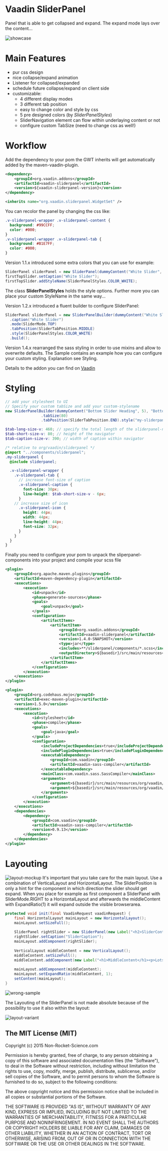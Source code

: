 Vaadin SliderPanel
==============

Panel that is able to get collapsed and expand. The expand mode lays over the content...

![showcase](assets/showcase.gif)

Main Features
========

* pur css design
* nice collapse/expand animation
* Listener for collapsed/expanded
* schedule future collapse/expand on client side
* customizable:
  * 4 different display modes
  * 3 different tab position
  * easy to change color and style by css
  * 5 pre designed colors (by *SliderPanelStyles*)
  * SliderNavigation element can flow within underlaying content or not
  * configure custom TabSize (need to change css as well!)


Workflow
========

Add the dependency to your pom the GWT inherits will get automatically added by the maven-vaadin-plugin.

```xml
<dependency>
    <groupId>org.vaadin.addons</groupId>
    <artifactId>vaadin-sliderpanel</artifactId>
    <version>${vaadin-sliderpanel-version}</version>
</dependency>
```

```xml
<inherits name="org.vaadin.sliderpanel.WidgetSet" />
```

You can recolor the panel by changing the css like:

```css
.v-sliderpanel-wrapper .v-sliderpanel-content {
  background: #99CCFF;
  color: #000;
}
.v-sliderpanel-wrapper .v-sliderpanel-tab {
  background: #B1E7FF;
  color: #000;
}
```

Version 1.1.x introduced some extra colors that you can use for example:

```java
SliderPanel sliderPanel = new SliderPanel(dummyContent("White Slider", 3), false, SliderMode.TOP);
firstTopSlider.setCaption("White Slider");
firstTopSlider.addStyleName(SliderPanelStyles.COLOR_WHITE);
```

The class **SliderPanelStyles** holds the style options. Further more you can place your custom StyleName in the same way...

Version 1.2.x introduced a fluent builder to configure SliderPanel:

```java
SliderPanel sliderPanel = new SliderPanelBuilder(dummyContent("White Slider", 3))
  .caption("White Slider")
  .mode(SliderMode.TOP)
  .tabPosition(SliderTabPosition.MIDDLE)
  .style(SliderPanelStyles.COLOR_WHITE)
  .build();
```
Version 1.4.x rearranged the sass styling in order to use mixins and allow to overwrite defaults. The Sample contains an example how you can configure your custom styling. Explanation see Styling.

Details to the addon you can find on [Vaadin](https://vaadin.com/directory#addon/sliderpanel)

Styling
=======
```java
// add your stylesheet to UI
// Specify your custom tabSize and add your custom-stylename
new SliderPanelBuilder(dummyContent("Bottom Slider Heading", 5), "Bottom Custom-Style").mode(SliderMode.BOTTOM)
                .tabSize(80)
                .tabPosition(SliderTabPosition.END).style("my-sliderpanel").build()
```

```scss
$tab-long-size-v: 460; // specify the total length of the sliderpanel-navigator
$tab-short-size-v: 80; // height of the navigator
$tab-caption-size-v: 390; // width of caption within navigator

/* relative to org/vaadin/sliderpanel */
@import "../components/sliderpanel";
.my-sliderpanel {
  @include sliderpanel;

  .v-sliderpanel-wrapper {
    .v-sliderpanel-tab {
      // increase font-size of caption
      .v-sliderpanel-caption {
        font-size: 30px;
        line-height: $tab-short-size-v - 6px;
      }
	// increase size of icon
      .v-sliderpanel-icon {
        height: 44px;
        width: 44px;
        line-height: 44px;
        font-size: 32px;
      }
    }
  }
}
```
Finally you need to configure your pom to unpack the  sliperpanel-components into your project and compile your scss file
```xml
<plugin>
	<groupId>org.apache.maven.plugins</groupId>
	<artifactId>maven-dependency-plugin</artifactId>
	<executions>
		<execution>
			<id>unpack</id>
			<phase>generate-sources</phase>
			<goals>
				<goal>unpack</goal>
			</goals>
			<configuration>
				<artifactItems>
					<artifactItem>
						<groupId>org.vaadin.addons</groupId>
						<artifactId>vaadin-sliderpanel</artifactId>
						<version>1.4.0-SNAPSHOT</version>
						<type>jar</type>
						<includes>**/sliderpanel/components/*.scss</includes>
						<outputDirectory>${basedir}/src/main/resources</outputDirectory>
					</artifactItem>
				</artifactItems>
			</configuration>
		</execution>
	</executions>
</plugin>

<plugin>
	<groupId>org.codehaus.mojo</groupId>
	<artifactId>exec-maven-plugin</artifactId>
	<version>1.5.0</version>
	<executions>
		<execution>
			<id>stylesheet</id>
			<phase>compile</phase>
			<goals>
				<goal>java</goal>
			</goals>
			<configuration>
				<includeProjectDependencies>true</includeProjectDependencies>
				<includePluginDependencies>true</includePluginDependencies>
				<executableDependency>
					<groupId>com.vaadin</groupId>
					<artifactId>vaadin-sass-compiler</artifactId>
				</executableDependency>
				<mainClass>com.vaadin.sass.SassCompiler</mainClass>
				<arguments>
					<argument>${basedir}/src/main/resources/org/vaadin/sliderpanel/demo/demo.scss</argument>
					<argument>${basedir}/src/main/resources/org/vaadin/sliderpanel/demo/demo.css</argument>
				</arguments>
			</configuration>
		</execution>
	</executions>
	<dependencies>
		<dependency>
			<groupId>com.vaadin</groupId>
			<artifactId>vaadin-sass-compiler</artifactId>
			<version>0.9.13</version>
		</dependency>
	</dependencies>
</plugin>
```

Layouting
========
![layout-mockup](assets/sliderpanel-layouting.png)
It's important that you take care for the main layout. Use a combination of VerticalLayout and HorizontalLayout. The SliderPosition is only a hint for the component in which direction the slider should get expand. When you place for example as first component a SliderPanel with SliderMode.RIGHT to a HorizontalLayout and afterwards the middleContent with ExpandRatio(1) it will expand outside the visible browserarea.

```java
protected void init(final VaadinRequest vaadinRequest) {
	final HorizontalLayout mainLayout = new HorizontalLayout();
	mainLayout.setSizeFull();
	
	SliderPanel rightSlider = new SliderPanel(new Label("<h2>SliderContent</h2>", ContentMode.HTML), SliderMode.RIGHT);
	rightSlider.setCaption("SliderCaption");
	mainLayout.addComponent(rightSlider);
	
	VerticalLayout middleContent = new VerticalLayout();
	middleContent.setSizeFull();
	middleContent.addComponent(new Label("<h1>MiddleContent</h1><p>Lots of Content ...</p>", ContentMode.HTML));
	
	mainLayout.addComponent(middleContent);
	mainLayout.setExpandRatio(middleContent, 1);
	setContent(mainLayout);
}
```
![wrong-sample](assets/sliderpanel-wrong-sample.png)

The Layouting of the SliderPanel is not made absolute because of the possibility to use it also within the layout:

![layout-variant](assets/sliderpanel-layouting-variant.png)


The MIT License (MIT)
-------------------------

Copyright (c) 2015 Non-Rocket-Science.com

Permission is hereby granted, free of charge, to any person obtaining a copy
of this software and associated documentation files (the "Software"), to deal
in the Software without restriction, including without limitation the rights
to use, copy, modify, merge, publish, distribute, sublicense, and/or sell
copies of the Software, and to permit persons to whom the Software is
furnished to do so, subject to the following conditions:

The above copyright notice and this permission notice shall be included in all
copies or substantial portions of the Software.

THE SOFTWARE IS PROVIDED "AS IS", WITHOUT WARRANTY OF ANY KIND, EXPRESS OR
IMPLIED, INCLUDING BUT NOT LIMITED TO THE WARRANTIES OF MERCHANTABILITY,
FITNESS FOR A PARTICULAR PURPOSE AND NONINFRINGEMENT. IN NO EVENT SHALL THE
AUTHORS OR COPYRIGHT HOLDERS BE LIABLE FOR ANY CLAIM, DAMAGES OR OTHER
LIABILITY, WHETHER IN AN ACTION OF CONTRACT, TORT OR OTHERWISE, ARISING FROM,
OUT OF OR IN CONNECTION WITH THE SOFTWARE OR THE USE OR OTHER DEALINGS IN THE
SOFTWARE.

